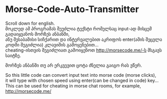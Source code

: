 # Morse-Code-Auto-Transmitter
Scroll down for english.<br/>
მოკლედ ამ პროგრამას შეუძლია ტექსტი რომელსაც input-ად მისცემ გადაიყვანოს მორზეს ანბანში,<br/>
ანუ შესაბამისი სიჩქარით და ინტერვალებით აკრიფოს enter(ამის შეცვლა კოდში შეგიძლია) კლავიშის გამოყენებით...<br/>
cheating-ისთვის შეგიძლიათ გამოიყენოთ http://morsecode.me/-ს მსგავს საიტზე.<br/>

მორზეს ანბანში თუ არ ერკვევით ცოტა ძნელია გაიგო რას ვწერ.<br/>

So this little code can convert input text into morse code (morse clicks),<br/>
it will type with chosen speed using enter(can be changed in code) key...<br/>
This can be used for cheating in morse chat rooms, for example, http://morsecode.me/<br/>
